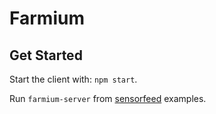 # Farmium

## Get Started
Start the client with: `npm start`.

Run `farmium-server` from [sensorfeed](https://github.com/tabakd/sensorfeed) examples.
